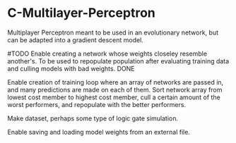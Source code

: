 # C-Multilayer-Perceptron

Multiplayer Perceptron meant to be used in an evolutionary network, but can be adapted into a gradient descent model.

#TODO 
Enable creating a network whose weights closeley resemble another's. To be used to repopulate population after evaluating training data and culling models with bad weights. DONE

Enable creation of training loop where an array of networks are passed in, and many predictions are made on each of them. Sort network array from lowest cost member to highest cost member, cull a certain amount of the worst performers, and repopulate with the better performers.

Make dataset, perhaps some type of logic gate simulation.

Enable saving and loading model weights from an external file.
